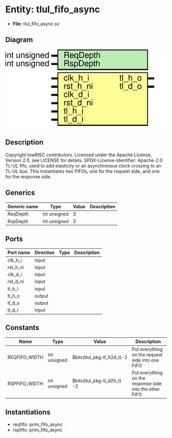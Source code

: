 # Entity: tlul_fifo_async

- **File**: tlul_fifo_async.sv
## Diagram

![Diagram](tlul_fifo_async.svg "Diagram")
## Description

Copyright lowRISC contributors.
 Licensed under the Apache License, Version 2.0, see LICENSE for details.
 SPDX-License-Identifier: Apache-2.0
 TL-UL fifo, used to add elasticity or an asynchronous clock crossing
 to an TL-UL bus.  This instantiates two FIFOs, one for the request side,
 and one for the response side.
 
## Generics

| Generic name | Type         | Value | Description |
| ------------ | ------------ | ----- | ----------- |
| ReqDepth     | int unsigned | 3     |             |
| RspDepth     | int unsigned | 3     |             |
## Ports

| Port name | Direction | Type | Description |
| --------- | --------- | ---- | ----------- |
| clk_h_i   | input     |      |             |
| rst_h_ni  | input     |      |             |
| clk_d_i   | input     |      |             |
| rst_d_ni  | input     |      |             |
| tl_h_i    | input     |      |             |
| tl_h_o    | output    |      |             |
| tl_d_o    | output    |      |             |
| tl_d_i    | input     |      |             |
## Constants

| Name          | Type         | Value                        | Description                                              |
| ------------- | ------------ | ---------------------------- | -------------------------------------------------------- |
| REQFIFO_WIDTH | int unsigned | $bits(tlul_pkg::tl_h2d_t)-2  | Put everything on the request side into one FIFO         |
| RSPFIFO_WIDTH | int unsigned | $bits(tlul_pkg::tl_d2h_t) -2 | Put everything on the response side into the other FIFO  |
## Instantiations

- reqfifo: prim_fifo_async
- rspfifo: prim_fifo_async
